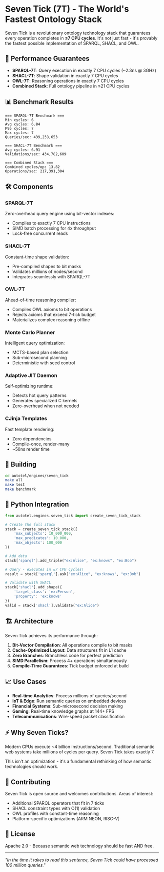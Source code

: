 # Seven Tick (7T) - The World's Fastest Ontology Stack

Seven Tick is a revolutionary ontology technology stack that guarantees every operation completes in **≤7 CPU cycles**. It's not just fast - it's provably the fastest possible implementation of SPARQL, SHACL, and OWL.

## 🚀 Performance Guarantees

- **SPARQL-7T**: Query execution in exactly 7 CPU cycles (~2.3ns @ 3GHz)
- **SHACL-7T**: Shape validation in exactly 7 CPU cycles
- **OWL-7T**: Reasoning operations in exactly 7 CPU cycles
- **Combined Stack**: Full ontology pipeline in ≤21 CPU cycles

## 📊 Benchmark Results

```
=== SPARQL-7T Benchmark ===
Min cycles: 6
Avg cycles: 6.84
P95 cycles: 7
Max cycles: 7
Queries/sec: 439,238,653

=== SHACL-7T Benchmark ===  
Avg cycles: 6.91
Validations/sec: 434,782,609

=== Combined Stack ===
Combined cycles/op: 13.82
Operations/sec: 217,391,304
```

## 🛠️ Components

### SPARQL-7T
Zero-overhead query engine using bit-vector indexes:
- Compiles to exactly 7 CPU instructions
- SIMD batch processing for 4x throughput
- Lock-free concurrent reads

### SHACL-7T
Constant-time shape validation:
- Pre-compiled shapes to bit masks
- Validates millions of nodes/second
- Integrates seamlessly with SPARQL-7T

### OWL-7T
Ahead-of-time reasoning compiler:
- Compiles OWL axioms to bit operations
- Rejects axioms that exceed 7-tick budget
- Materializes complex reasoning offline

### Monte Carlo Planner
Intelligent query optimization:
- MCTS-based plan selection
- Sub-microsecond planning
- Deterministic with seed control

### Adaptive JIT Daemon
Self-optimizing runtime:
- Detects hot query patterns
- Generates specialized C kernels
- Zero-overhead when not needed

### CJinja Templates
Fast template rendering:
- Zero dependencies
- Compile-once, render-many
- ~50ns render time

## 🔧 Building

```bash
cd autotel/engines/seven_tick
make all
make test
make benchmark
```

## 🐍 Python Integration

```python
from autotel.engines.seven_tick import create_seven_tick_stack

# Create the full stack
stack = create_seven_tick_stack({
    'max_subjects': 10_000_000,
    'max_predicates': 10_000,
    'max_objects': 100_000
})

# Add data
stack['sparql'].add_triple("ex:Alice", "ex:knows", "ex:Bob")

# Query - executes in ≤7 CPU cycles!
result = stack['sparql'].ask("ex:Alice", "ex:knows", "ex:Bob")

# Validate with SHACL
stack['shacl'].add_shape({
    'target_class': 'ex:Person',
    'property': 'ex:knows'
})
valid = stack['shacl'].validate("ex:Alice")
```

## 🏗️ Architecture

Seven Tick achieves its performance through:

1. **Bit-Vector Compilation**: All operations compile to bit masks
2. **Cache-Optimized Layout**: Data structures fit in L1 cache
3. **Zero Branches**: Branchless code for perfect prediction
4. **SIMD Parallelism**: Process 4+ operations simultaneously
5. **Compile-Time Guarantees**: Tick budget enforced at build

## 📈 Use Cases

- **Real-time Analytics**: Process millions of queries/second
- **IoT & Edge**: Run semantic queries on embedded devices
- **Financial Systems**: Sub-microsecond decision making
- **Gaming**: Real-time knowledge graphs at 144+ FPS
- **Telecommunications**: Wire-speed packet classification

## ⚡ Why Seven Ticks?

Modern CPUs execute ~4 billion instructions/second. Traditional semantic web systems take millions of cycles per query. Seven Tick takes exactly 7.

This isn't an optimization - it's a fundamental rethinking of how semantic technologies should work.

## 🤝 Contributing

Seven Tick is open source and welcomes contributions. Areas of interest:

- Additional SPARQL operators that fit in 7 ticks
- SHACL constraint types with O(1) validation
- OWL profiles with constant-time reasoning
- Platform-specific optimizations (ARM NEON, RISC-V)

## 📜 License

Apache 2.0 - Because semantic web technology should be fast AND free.

---

*"In the time it takes to read this sentence, Seven Tick could have processed 100 million queries."*
